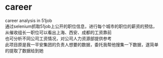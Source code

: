 # career
career analysis in 51job  
通过selenium抓取51job上公开的职位信息，进行每个城市的职位的薪资的预估，从催收组长一职位可以看出上海、西安、成都的工资靠前  
也可分析不同公司工资情况，对公司人力资源部提供参考  
此项目原是我一平安集团的负责人想要的数据，委托我帮他搜集一下数据，遂简单的提取了数据给到她  
